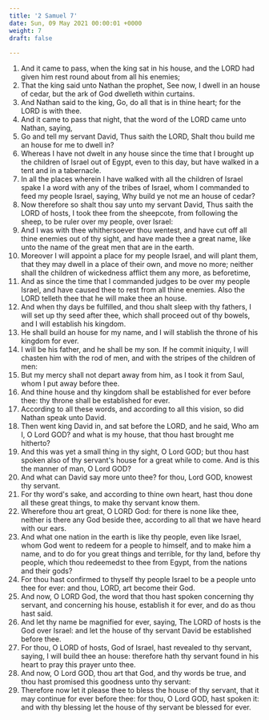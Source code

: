 ```yaml
---
title: '2 Samuel 7'
date: Sun, 09 May 2021 00:00:01 +0000
weight: 7
draft: false
  
---
```


1. And it came to pass, when the king sat in his house, and the LORD had given him rest round about from all his enemies;
2. That the king said unto Nathan the prophet, See now, I dwell in an house of cedar, but the ark of God dwelleth within curtains.
3. And Nathan said to the king, Go, do all that is in thine heart; for the LORD is with thee.
4. And it came to pass that night, that the word of the LORD came unto Nathan, saying,
5. Go and tell my servant David, Thus saith the LORD, Shalt thou build me an house for me to dwell in?
6. Whereas I have not dwelt in any house since the time that I brought up the children of Israel out of Egypt, even to this day, but have walked in a tent and in a tabernacle.
7. In all the places wherein I have walked with all the children of Israel spake I a word with any of the tribes of Israel, whom I commanded to feed my people Israel, saying, Why build ye not me an house of cedar?
8. Now therefore so shalt thou say unto my servant David, Thus saith the LORD of hosts, I took thee from the sheepcote, from following the sheep, to be ruler over my people, over Israel:
9. And I was with thee whithersoever thou wentest, and have cut off all thine enemies out of thy sight, and have made thee a great name, like unto the name of the great men that are in the earth.
10. Moreover I will appoint a place for my people Israel, and will plant them, that they may dwell in a place of their own, and move no more; neither shall the children of wickedness afflict them any more, as beforetime,
11. And as since the time that I commanded judges to be over my people Israel, and have caused thee to rest from all thine enemies. Also the LORD telleth thee that he will make thee an house.
12. And when thy days be fulfilled, and thou shalt sleep with thy fathers, I will set up thy seed after thee, which shall proceed out of thy bowels, and I will establish his kingdom.
13. He shall build an house for my name, and I will stablish the throne of his kingdom for ever.
14. I will be his father, and he shall be my son. If he commit iniquity, I will chasten him with the rod of men, and with the stripes of the children of men:
15. But my mercy shall not depart away from him, as I took it from Saul, whom I put away before thee.
16. And thine house and thy kingdom shall be established for ever before thee: thy throne shall be established for ever.
17. According to all these words, and according to all this vision, so did Nathan speak unto David.
18. Then went king David in, and sat before the LORD, and he said, Who am I, O Lord GOD? and what is my house, that thou hast brought me hitherto?
19. And this was yet a small thing in thy sight, O Lord GOD; but thou hast spoken also of thy servant's house for a great while to come. And is this the manner of man, O Lord GOD?
20. And what can David say more unto thee? for thou, Lord GOD, knowest thy servant.
21. For thy word's sake, and according to thine own heart, hast thou done all these great things, to make thy servant know them.
22. Wherefore thou art great, O LORD God: for there is none like thee, neither is there any God beside thee, according to all that we have heard with our ears.
23. And what one nation in the earth is like thy people, even like Israel, whom God went to redeem for a people to himself, and to make him a name, and to do for you great things and terrible, for thy land, before thy people, which thou redeemedst to thee from Egypt, from the nations and their gods?
24. For thou hast confirmed to thyself thy people Israel to be a people unto thee for ever: and thou, LORD, art become their God.
25. And now, O LORD God, the word that thou hast spoken concerning thy servant, and concerning his house, establish it for ever, and do as thou hast said.
26. And let thy name be magnified for ever, saying, The LORD of hosts is the God over Israel: and let the house of thy servant David be established before thee.
27. For thou, O LORD of hosts, God of Israel, hast revealed to thy servant, saying, I will build thee an house: therefore hath thy servant found in his heart to pray this prayer unto thee.
28. And now, O Lord GOD, thou art that God, and thy words be true, and thou hast promised this goodness unto thy servant:
29. Therefore now let it please thee to bless the house of thy servant, that it may continue for ever before thee: for thou, O Lord GOD, hast spoken it: and with thy blessing let the house of thy servant be blessed for ever.

